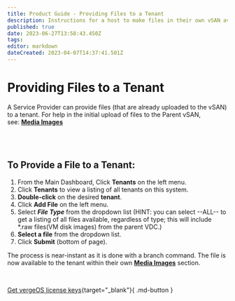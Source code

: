 ```yaml
---
title: Product Guide - Providing Files to a Tenant
description: Instructions for a host to make files in their own vSAN available to a tenant
published: true
date: 2023-06-27T13:58:43.450Z
tags: 
editor: markdown
dateCreated: 2023-04-07T14:37:41.501Z
---
```


# Providing Files to a Tenant

A Service Provider can provide files (that are already uploaded to the vSAN) to a tenant. For help in the initial upload of files to the Parent vSAN, see: [**Media Images**](/public/ProductGuide/uploadingtovSAN)

<br>
<br>

## To Provide a File to a Tenant:

1.  From the Main Dashboard, Click **Tenants** on the left menu.
2.  Click **Tenants** to view a listing of all tenants on this system.
3.  **Double-click** on the desired **tenant**.
4.  Click **Add File** on the left menu.
5.  Select ***File Type*** from the dropdown list (HINT: you can select --ALL-- to get a listing of all files available, regardless of type; this will include \*.raw files(VM disk images) from the parent VDC.)
6.  **Select a file** from the dropdown list.
7.  Click **Submit** (bottom of page).

The process is near-instant as it is done with a branch command. The file is now available to the tenant within their own [**Media Images**](/public/ProductGuide/uploadingtovSAN)  section.

<br>

[Get vergeOS license keys](https://www.verge.io/test-drive){target="_blank"}{ .md-button }